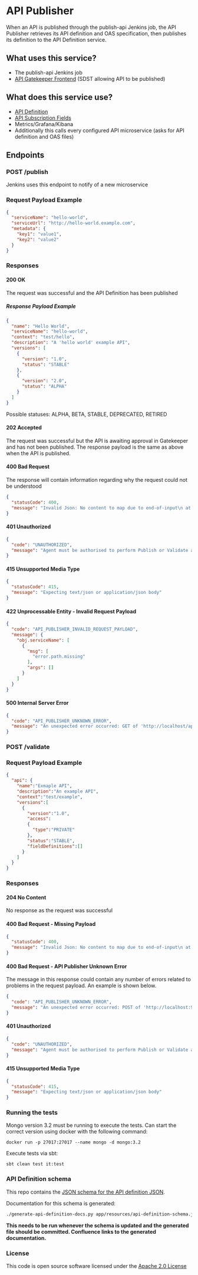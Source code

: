 # API Publisher
When an API is published through the publish-api Jenkins job,
the API Publisher retrieves its API definition and OAS specification, 
then publishes its definition to the API Definition service.

## What uses this service?
* The publish-api Jenkins job
* [API Gatekeeper Frontend](https://github.com/hmrc/api-gatekeeper-frontend) (SDST allowing API to be published)

## What does this service use?
* [API Definition](https://github.com/HMRC/api-definition)
* [API Subscription Fields](https://github.com/hmrc/api-subscription-fields)
* Metrics/Grafana/Kibana
* Additionally this calls every configured API microservice (asks for API definition and OAS files)

## Endpoints

### POST /publish
Jenkins uses this endpoint to notify of a new microservice
### Request Payload Example
```json
{
  "serviceName": "hello-world",
  "serviceUrl": "http://hello-world.example.com",
  "metadata": {
    "key1": "value1",
    "key2": "value2"
  }
}
```

### Responses
#### 200 OK
The request was successful and the API Definition has been published
##### Response Payload Example
```json
{
  "name": "Hello World",
  "serviceName": "hello-world",
  "context": "test/hello",
  "description": "A 'hello world' example API",
  "versions": [
    {
      "version": "1.0",
      "status": "STABLE"
    },
    {
      "version": "2.0",
      "status": "ALPHA"
    }
  ]
}
```
Possible statuses: ALPHA, BETA, STABLE, DEPRECATED, RETIRED

#### 202 Accepted
The request was successful but the API is awaiting approval in Gatekeeper and has not been published.
The response payload is the same as above when the API is published.

#### 400 Bad Request
The response will contain information regarding why the request could not be understood
```json
{
  "statusCode": 400,
  "message": "Invalid Json: No content to map due to end-of-input\n at [Source: (org.apache.pekko.util.ByteIterator$ByteArrayIterator$$anon$1); line: 1, column: 0]"
}
```
#### 401 Unauthorized
```json
{
  "code": "UNAUTHORIZED",
  "message": "Agent must be authorised to perform Publish or Validate actions"
}
```
#### 415 Unsupported Media Type
```json
{
  "statusCode": 415,
  "message": "Expecting text/json or application/json body"
}
```
#### 422 Unprocessable Entity - Invalid Request Payload
```json
{
  "code": "API_PUBLISHER_INVALID_REQUEST_PAYLOAD",
  "message": {
    "obj.serviceName": [
      {
        "msg": [
          "error.path.missing"
        ],
        "args": []
      }
    ]
  }
}
```
#### 500 Internal Server Error
```json
{
  "code": "API_PUBLISHER_UNKNOWN_ERROR",
  "message": "An unexpected error occurred: GET of 'http://localhost/api/definition' failed. Caused by: 'Connection refused: localhost/127.0.0.1:80'"
}
```

### POST /validate
### Request Payload Example
```json
{
  "api": {
    "name":"Exmaple API",
    "description":"An example API",
    "context":"test/example",
    "versions":[
      {
        "version":"1.0",
        "access":
        {
          "type":"PRIVATE"
        },
        "status":"STABLE",
        "fieldDefinitions":[]
      }
    ]
  }
}
```

### Responses
#### 204 No Content
No response as the request was successful
#### 400 Bad Request - Missing Payload
```json
{
  "statusCode": 400,
  "message": "Invalid Json: No content to map due to end-of-input\n at [Source: (org.apache.pekko.util.ByteIterator$ByteArrayIterator$$anon$1); line: 1, column: 0]"
}
```
#### 400 Bad Request - API Publisher Unknown Error
The message in this response could contain any number of errors related to problems in the request payload. An example is shown below.
```json
{
  "code": "API_PUBLISHER_UNKNOWN_ERROR",
  "message": "An unexpected error occurred: POST of 'http://localhost:9604/api-definition/validate' returned 422. Response body: '{\"code\":\"INVALID_REQUEST_PAYLOAD\",\"messages\":[\"Field 'categories' should exist and not be empty for API 'Exmaple API'\"]}'"
}
```
#### 401 Unauthorized
```json
{
  "code": "UNAUTHORIZED",
  "message": "Agent must be authorised to perform Publish or Validate actions"
}
```
#### 415 Unsupported Media Type
```json
{
  "statusCode": 415,
  "message": "Expecting text/json or application/json body"
}
```

### Running the tests
Mongo version 3.2 must be running to execute the tests.
Can start the correct version using docker with the following command:
```
docker run -p 27017:27017 --name mongo -d mongo:3.2
```

Execute tests via sbt:
```
sbt clean test it:test
```

### API Definition schema

This repo contains the [JSON schema for the API definition JSON](app/resources/api-definition-schema.json).

Documentation for this schema is generated:

```bash
./generate-api-definition-docs.py app/resources/api-definition-schema.json > docs/api-definition.md
```

**This needs to be run whenever the schema is updated and the generated file should be committed. Confluence links to the generated documentation.**


### License
This code is open source software licensed under the [Apache 2.0 License]("http://www.apache.org/licenses/LICENSE-2.0.html")
